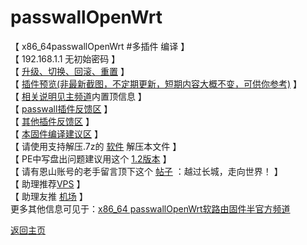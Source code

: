 # passwallOpenWrt

【 x86_64passwallOpenWrt #多插件 编译 】    
【 192.168.1.1 无初始密码 】     
【 [升级、切换、回滚、重置](https://t.me/OpenWRTcn/48) 】      
【 [插件预览(非最新截图，不定期更新，短期内容大概不变，可供你参考)](https://github.com/boduoyejieyi666/whonolikeboduoyejieyi/blob/main/passwall/bio/1.png) 】        
【 [相关说明见主频道](https://t.me/OpenWRTcn)内置顶信息 】           
【 [passwall插件反馈区](https://github.com/xiaorouji/openwrt-passwall/issues) 】        
【 [其他插件反馈区](https://github.com/Lienol/openwrt/issues) 】      
【 [本固件编译建议区](https://github.com/hyird/openwrt-actions/issues) 】        
【 请使用支持解压.7z的 [软件](https://cn.bandisoft.com/bandizip/) 解压本文件 】      
【 PE中写盘出问题建议用这个 [1.2版本](https://t.me/OpenWRTcn/8) 】      
【 请有恩山账号的老手留言顶下这个 [帖子](https://www.right.com.cn/forum/thread-4053643-1-1.html) ：越过长城，走向世界！ 】      
【 助理推荐[VPS](https://github.com/boduoyejieyi666/whonolikeboduoyejieyi/blob/main/MyFanFan.md) 】            
【 助理友推 [机场](https://github.com/boduoyejieyi666/whonolikeboduoyejieyi/blob/main/youlian/jichang.md) 】            
更多其他信息可见于：[x86_64 passwallOpenWrt软路由固件半官方频道](https://t.me/passwallOpenWRT233)      

[返回主页](https://github.com/boduoyejieyi666/whonolikeboduoyejieyi/blob/main/README.md)              
